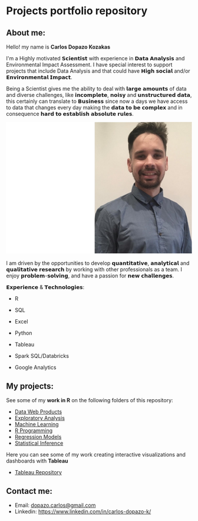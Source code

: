 # Projects portfolio repository

## About me:
Hello! my name is **Carlos Dopazo Kozakas**

I'm a Highly motivated 𝗦𝗰𝗶𝗲𝗻𝘁𝗶𝘀𝘁 with experience in 𝗗𝗮𝘁𝗮 𝗔𝗻𝗮𝗹𝘆𝘀𝗶𝘀 and Environmental Impact Assessment. I have special interest to support projects that include Data Analysis and that could have 𝗛𝗶𝗴𝗵 𝘀𝗼𝗰𝗶𝗮𝗹 and/or 𝗘𝗻𝘃𝗶𝗿𝗼𝗻𝗺𝗲𝗻𝘁𝗮𝗹 𝗜𝗺𝗽𝗮𝗰𝘁.

Being a Scientist gives me the ability to deal with 𝗹𝗮𝗿𝗴𝗲 𝗮𝗺𝗼𝘂𝗻𝘁𝘀 of data and diverse challenges, like 𝗶𝗻𝗰𝗼𝗺𝗽𝗹𝗲𝘁𝗲, 𝗻𝗼𝗶𝘀𝘆 and 𝘂𝗻𝘀𝘁𝗿𝘂𝗰𝘁𝘂𝗿𝗲𝗱 𝗱𝗮𝘁𝗮, this certainly can translate to 𝗕𝘂𝘀𝗶𝗻𝗲𝘀𝘀 since now a days we have access to data that changes every day making the 𝗱𝗮𝘁𝗮 𝘁𝗼 𝗯𝗲 𝗰𝗼𝗺𝗽𝗹𝗲𝘅 and in consequence 𝗵𝗮𝗿𝗱 𝘁𝗼 𝗲𝘀𝘁𝗮𝗯𝗹𝗶𝘀𝗵 𝗮𝗯𝘀𝗼𝗹𝘂𝘁𝗲 𝗿𝘂𝗹𝗲𝘀.

<img src="images/CV_pic_edit.jpg" width="600px" />

I am driven by the opportunities to develop 𝗾𝘂𝗮𝗻𝘁𝗶𝘁𝗮𝘁𝗶𝘃𝗲, 𝗮𝗻𝗮𝗹𝘆𝘁𝗶𝗰𝗮𝗹 and 𝗾𝘂𝗮𝗹𝗶𝘁𝗮𝘁𝗶𝘃𝗲 𝗿𝗲𝘀𝗲𝗮𝗿𝗰𝗵 by working with other professionals as a team. I enjoy 𝗽𝗿𝗼𝗯𝗹𝗲𝗺-𝘀𝗼𝗹𝘃𝗶𝗻𝗴, and have a passion for 𝗻𝗲𝘄 𝗰𝗵𝗮𝗹𝗹𝗲𝗻𝗴𝗲𝘀.

𝗘𝘅𝗽𝗲𝗿𝗶𝗲𝗻𝗰𝗲 & 𝗧𝗲𝗰𝗵𝗻𝗼𝗹𝗼𝗴𝗶𝗲𝘀:
* R

* SQL
* Excel
* Python
* Tableau
* Spark SQL/Databricks
* Google Analytics



## My projects:

See some of my **work in R** on the following folders of this repository:

* [Data Web Products](https://github.com/CDopazo/Project_portfolio/blob/master/R/Data%20web%20products/README.md)
* [Exploratory Analysis](https://github.com/CDopazo/Project_portfolio/blob/master/R/Exploratory%20Data%20Analysis/README.md)
* [Machine Learning](https://github.com/CDopazo/Project_portfolio/blob/master/R/Machine%20Learning/README.md)
* [R Programming](https://github.com/CDopazo/Project_portfolio/blob/master/R/R%20programming/README.md)
* [Regression Models](https://github.com/CDopazo/Project_portfolio/blob/master/R/Regression%20Models/README.md)
* [Statistical Inference](https://github.com/CDopazo/Project_portfolio/blob/master/R/Statistical%20Inference/README.md)

Here you can see some of my work creating interactive visualizations and dashboards with **Tableau**

* [Tableau Repository](https://public.tableau.com/profile/carlos.dopazo.kozakas#!/)

## Contact me:

 * Email: dopazo.carlos@gmail.com
 * Linkedin: https://www.linkedin.com/in/carlos-dopazo-k/
